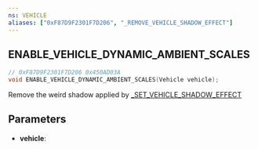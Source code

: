 ```yaml
---
ns: VEHICLE
aliases: ["0xF87D9F2301F7D206", "_REMOVE_VEHICLE_SHADOW_EFFECT"]
---
```

## ENABLE_VEHICLE_DYNAMIC_AMBIENT_SCALES

```c
// 0xF87D9F2301F7D206 0x450AD03A
void ENABLE_VEHICLE_DYNAMIC_AMBIENT_SCALES(Vehicle vehicle);
```

Remove the weird shadow applied by [_SET_VEHICLE_SHADOW_EFFECT](#_0x2A70BAE8883E4C81)

## Parameters
* **vehicle**: 


